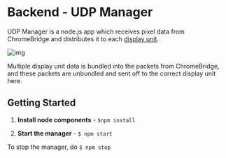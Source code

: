 # Backend - UDP Manager
UDP Manager is a node.js app which receives pixel data from ChromeBridge and distributes it to each [display unit](#).

![img](https://github.com/googlecreativelab/anypixel/blob/master/backend/udp-manager/flow.png)

Multiple display unit data is bundled into the packets from ChromeBridge, and these packets are unbundled and sent off to the correct display unit here.


## Getting Started

1. **Install node components** - `$npm install`

2. **Start the manager** - `$ npm start`

To stop the manager, do `$ npm stop`
